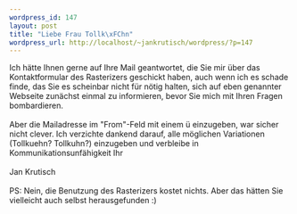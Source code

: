 ```yaml
--- 
wordpress_id: 147
layout: post
title: "Liebe Frau Tollk\xFChn"
wordpress_url: http://localhost/~jankrutisch/wordpress/?p=147
---
```

Ich h&auml;tte Ihnen gerne auf Ihre Mail geantwortet, die Sie mir &uuml;ber das Kontaktformular des Rasterizers geschickt haben, auch wenn ich es schade finde, das Sie es scheinbar nicht f&uuml;r n&ouml;tig halten, sich auf eben genannter Webseite zun&auml;chst einmal zu informieren, bevor Sie mich mit Ihren Fragen bombardieren.<br />
<br />
Aber die Mailadresse im "From"-Feld mit einem &uuml; einzugeben, war sicher nicht clever. Ich verzichte dankend darauf, alle m&ouml;glichen Variationen (Tollkuehn? Tollkuhn?) einzugeben und verbleibe in Kommunikationsunf&auml;higkeit Ihr<br />
<br />
Jan Krutisch<br />
<br />
PS: Nein, die Benutzung des Rasterizers kostet nichts. Aber das h&auml;tten Sie vielleicht auch selbst herausgefunden :)
